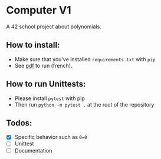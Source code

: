 Computer V1
===========

A 42 school project about polynomials.


How to install:
-------------

- Make sure that you've installed `requirements.txt` with `pip`
- See [pdf](computorv1.fr.pdf) to run (french).


How to run Unittests:
--------------------

- Please install `pytest` with pip
- Then run `python -m pytest .` at the root of the repository

Todos:
------

- [x] Specific behavior such as `0=0`
- [ ] Unittest
- [ ] Documentation
